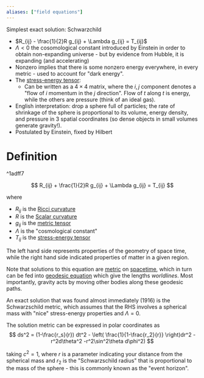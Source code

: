 ```yaml
---
aliases: ["field equations"]
---
```



Simplest exact solution: Schwarzchild

- $R_{ij} - \frac{1}{2}R g_{ij} + \Lambda g_{ij} = T_{ij}$
- $\Lambda < 0$ the cosomological constant introduced by Einstein in order to obtain non-expanding universe - but by evidence from Hubble, it is expanding (and accelerating)
- Nonzero implies that there is some nonzero energy everywhere, in every metric - used to account for "dark energy".
- The [stress-energy tensor](stress-energy%20tensor):
	- Can be written as a $4\times 4$ matrix, where the $i,j$ component denotes a "flow of $i$ momentum in the $j$ direction". Flow of $t$ along $t$ is energy, while the others are pressure (think of an ideal gas).
- English interpretation: drop a sphere full of particles; the rate of shrinkage of the sphere is proportional to its volume, energy density, and pressure in 3 spatial coordinates (so dense objects in small volumes generate gravity!).
- Postulated by Einstein, fixed by Hilbert


# Definition

^1adff7

$$
R_{ij} + \frac{1}{2}R g_{ij} + \Lambda g_{ij} = T_{ij}
$$

where
- $R_{ij}$ is the [Ricci curvature](Ricci%20curvature.md)
- $R$ is the [Scalar curvature](Scalar%20curvature.md)
- $g_{ij}$ is the [metric tensor](metric%20tensor.md)
- $\Lambda$ is the "cosmological constant"
- $T_{ij}$ is the [stress-energy tensor](stress-energy%20tensor)

The left hand side represents properties of the geometry of space time, while the right hand side indicated properties of matter in a given region.

Note that solutions to this equation are [metric](Riemannian%20metric.md) on [spacetime](spacetime.md), which in turn can be fed into [geodesic equation](geodesic%20equation) which give the lengths _worldlines_. Most importantly, gravity acts by moving other bodies along these geodesic paths.

An exact solution that was found almost immediately  (1916) is the Schwarzschild metric, which assumes that the RHS involves a spherical mass with "nice" stress-energy properties and $\Lambda = 0$. 

The solution metric can be expressed in polar coordinates as
$$ ds^2 = (1-\frac{r_s}{r}) dt^2 - \left( \frac{1}{1-\frac{r_2}{r}} \right)dr^2 - r^2d\theta^2  -r^2\sin^2\theta d\phi^2)
$$

taking $c^2 = 1$, where $r$ is a parameter indicating your distance from the spherical mass and $r_2$ is the "Schwarzschild radius" that is proportional to the mass of the sphere - this is commonly known as the "event horizon".